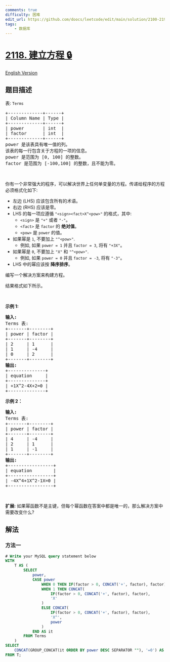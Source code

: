```yaml
---
comments: true
difficulty: 困难
edit_url: https://github.com/doocs/leetcode/edit/main/solution/2100-2199/2118.Build%20the%20Equation/README.md
tags:
    - 数据库
---
```


# [2118. 建立方程 🔒](https://leetcode.cn/problems/build-the-equation)

[English Version](/solution/2100-2199/2118.Build%20the%20Equation/README_EN.md)

## 题目描述

<!-- 这里写题目描述 -->

<p>表: <code>Terms</code></p>

<pre>
+-------------+------+
| Column Name | Type |
+-------------+------+
| power       | int  |
| factor      | int  |
+-------------+------+
power 是该表具有唯一值的列。
该表的每一行包含关于方程的一项的信息。
power 是范围为 [0, 100] 的整数。
factor 是范围为 [-100,100] 的整数，且不能为零。
</pre>

<p>&nbsp;</p>

<p>你有一个非常强大的程序，可以解决世界上任何单变量的方程。传递给程序的方程必须格式化如下:</p>

<ul>
	<li>左边 (LHS) 应该包含所有的术语。</li>
	<li>右边 (RHS) 应该是零。</li>
	<li>LHS 的每一项应遵循 <code>"&lt;sign&gt;&lt;fact&gt;X^&lt;pow&gt;"</code>&nbsp;的格式，其中:
	<ul>
		<li><code>&lt;sign&gt;</code> 是 <code>"+"</code> 或者&nbsp;<code>"-"</code>。</li>
		<li><code>&lt;fact&gt;</code>&nbsp;是&nbsp;<code>factor</code>&nbsp;的 <strong>绝对值</strong>。</li>
		<li><code>&lt;pow&gt;</code> 是 <code>power</code>&nbsp;的值。</li>
	</ul>
	</li>
	<li>如果幂是 <code>1</code>, 不要加上&nbsp;<code>"^&lt;pow&gt;"</code>.
	<ul>
		<li>例如, 如果&nbsp;<code>power = 1</code> 并且&nbsp;<code>factor = 3</code>, 将有 <code>"+3X"</code>。</li>
	</ul>
	</li>
	<li>如果幂是 <code>0</code>,&nbsp;不要加上&nbsp;<code>"X"</code> 和&nbsp;<code>"^&lt;pow&gt;"</code>.
	<ul>
		<li>例如, 如果&nbsp;<code>power = 0</code> 并且&nbsp;<code>factor = -3</code>, 将有 <code>"-3"</code>。</li>
	</ul>
	</li>
	<li>LHS 中的幂应该按 <strong>降序排序</strong>。</li>
</ul>

<p data-group="1-1">编写一个解决方案来构建方程。</p>

<p>结果格式如下所示。</p>

<p>&nbsp;</p>

<p><strong>示例 1:</strong></p>

<pre>
<strong>输入:</strong> 
Terms 表:
+-------+--------+
| power | factor |
+-------+--------+
| 2     | 1      |
| 1     | -4     |
| 0     | 2      |
+-------+--------+
<strong>输出:</strong> 
+--------------+
| equation     |
+--------------+
| +1X^2-4X+2=0 |
+--------------+
</pre>

<p><strong>示例&nbsp;2：</strong></p>

<pre>
<strong>输入:</strong> 
Terms 表:
+-------+--------+
| power | factor |
+-------+--------+
| 4     | -4     |
| 2     | 1      |
| 1     | -1     |
+-------+--------+
<strong>输出:</strong> 
+-----------------+
| equation        |
+-----------------+
| -4X^4+1X^2-1X=0 |
+-----------------+
</pre>

<p>&nbsp;</p>

<p><strong>扩展:</strong> 如果幂函数不是主键，但每个幂函数在答案中都是唯一的，那么解决方案中需要改变什么?</p>

## 解法

### 方法一

<!-- tabs:start -->

```sql
# Write your MySQL query statement below
WITH
    T AS (
        SELECT
            power,
            CASE power
                WHEN 0 THEN IF(factor > 0, CONCAT('+', factor), factor)
                WHEN 1 THEN CONCAT(
                    IF(factor > 0, CONCAT('+', factor), factor),
                    'X'
                )
                ELSE CONCAT(
                    IF(factor > 0, CONCAT('+', factor), factor),
                    'X^',
                    power
                )
            END AS it
        FROM Terms
    )
SELECT
    CONCAT(GROUP_CONCAT(it ORDER BY power DESC SEPARATOR ""), '=0') AS equation
FROM T;
```

<!-- tabs:end -->

<!-- end -->

